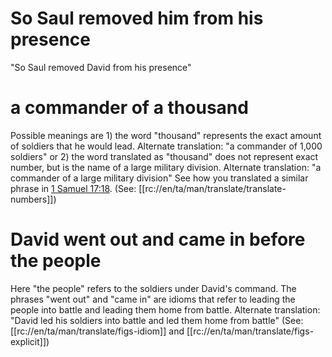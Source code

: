 # So Saul removed him from his presence

"So Saul removed David from his presence"

# a commander of a thousand

Possible meanings are 1) the word "thousand" represents the exact amount of soldiers that he would lead. Alternate translation: "a commander of 1,000 soldiers" or 2) the word translated as "thousand" does not represent exact number, but is the name of a large military division. Alternate translation: "a commander of a large military division" See how you translated a similar phrase in [1 Samuel 17:18](../17/18.md). (See: [[rc://en/ta/man/translate/translate-numbers]])

# David went out and came in before the people

Here "the people" refers to the soldiers under David's command. The phrases "went out" and "came in" are idioms that refer to leading the people into battle and leading them home from battle. Alternate translation: "David led his soldiers into battle and led them home from battle" (See: [[rc://en/ta/man/translate/figs-idiom]] and [[rc://en/ta/man/translate/figs-explicit]])

